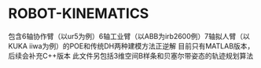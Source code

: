 # ROBOT-KINEMATICS
包含6轴协作臂（以ur5为例）6轴工业臂（以ABB为irb2600例）7轴拟人臂（以KUKA iiwa为例）的POE和传统DH两种建模方法正逆解
目前只有MATLAB版本，后续会补充C++版本
此文件另包括3维空间B样条和贝塞尔带姿态的轨迹规划算法
